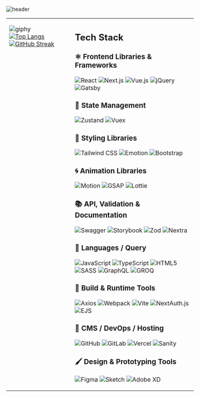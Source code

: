 ![header](https://capsule-render.vercel.app/api?type=waving)

<table>
<tr>
<td valign="top" width="35%">

![giphy](https://github.com/andrewylies/andrewylies/assets/103019336/51302329-89b3-4447-a252-2fb162bef14f)
<br/>
[![Top Langs](https://github-readme-stats.vercel.app/api/top-langs/?username=andrewylies&layout=donut)](https://github.com/anuraghazra/github-readme-stats)
[![GitHub Streak](https://streak-stats.demolab.com?user=andrewylies&theme=swift&mode=weekly&exclude_days=Sun%2CSat&background=FFFFFF)](https://git.io/streak-stats)
</td>
<td valign="top">

<div>


## Tech Stack

### ⚛ Frontend Libraries & Frameworks
![React](https://img.shields.io/badge/react-%2320232a.svg?style=for-the-badge&logo=react&logoColor=%2361DAFB)
![Next.js](https://img.shields.io/badge/Next.js-black?style=for-the-badge&logo=next.js&logoColor=white)
![Vue.js](https://img.shields.io/badge/vue.js-%2335495e.svg?style=for-the-badge&logo=vuedotjs&logoColor=%234FC08D)
![jQuery](https://img.shields.io/badge/jquery-%230769AD.svg?style=for-the-badge&logo=jquery&logoColor=white)
![Gatsby](https://img.shields.io/badge/Gatsby-%23663399.svg?style=for-the-badge&logo=gatsby&logoColor=white)

### 🧱 State Management
![Zustand](https://img.shields.io/badge/Zustand-000000?style=for-the-badge&logoColor=white)
![Vuex](https://img.shields.io/badge/vuex-35495E?style=for-the-badge&logo=vue.js&logoColor=4FC08D)

### 🎨 Styling Libraries
![Tailwind CSS](https://img.shields.io/badge/tailwind%20css-%2338B2AC.svg?style=for-the-badge&logo=tailwind-css&logoColor=white)
![Emotion](https://img.shields.io/badge/Emotion-CA60F5?style=for-the-badge&logoColor=white)
![Bootstrap](https://img.shields.io/badge/bootstrap-%237952B3.svg?style=for-the-badge&logo=bootstrap&logoColor=white)

### 🌀 Animation Libraries
![Motion](https://img.shields.io/badge/motion-black?style=for-the-badge&logo=framer&logoColor=white)
![GSAP](https://img.shields.io/badge/gsap-88CE02?style=for-the-badge&logo=greensock&logoColor=white)
![Lottie](https://img.shields.io/badge/Lottie-00C3FF?style=for-the-badge&logo=lottieFiles&logoColor=white)

### 📚 API, Validation & Documentation
![Swagger](https://img.shields.io/badge/Swagger-85EA2D?style=for-the-badge&logo=swagger&logoColor=black)
![Storybook](https://img.shields.io/badge/Storybook-FF4785?style=for-the-badge&logo=storybook&logoColor=white)
![Zod](https://img.shields.io/badge/zod-3178C6?style=for-the-badge&logo=zod&logoColor=white)
![Nextra](https://img.shields.io/badge/nextra-000000?style=for-the-badge&logo=nextra&logoColor=white)

### 💬 Languages / Query
![JavaScript](https://img.shields.io/badge/javascript-%23323330.svg?style=for-the-badge&logo=javascript&logoColor=%23F7DF1E)
![TypeScript](https://img.shields.io/badge/typescript-%23007ACC.svg?style=for-the-badge&logo=typescript&logoColor=white)
![HTML5](https://img.shields.io/badge/html5-%23E34F26.svg?style=for-the-badge&logo=html5&logoColor=white)
![SASS](https://img.shields.io/badge/SASS-hotpink.svg?style=for-the-badge&logo=SASS&logoColor=white)
![GraphQL](https://img.shields.io/badge/GraphQL-E10098?style=for-the-badge&logo=graphql&logoColor=white)
![GROQ](https://img.shields.io/badge/GROQ-FF2D20?style=for-the-badge&logo=sanity&logoColor=white)

### 🔧 Build & Runtime Tools
![Axios](https://img.shields.io/badge/axios-5A29E4?style=for-the-badge&logo=axios&logoColor=white)
![Webpack](https://img.shields.io/badge/webpack-%238DD6F9.svg?style=for-the-badge&logo=webpack&logoColor=black)
![Vite](https://img.shields.io/badge/vite-%23646CFF.svg?style=for-the-badge&logo=vite&logoColor=white)
![NextAuth.js](https://img.shields.io/badge/NextAuth.js-000000?style=for-the-badge&logo=next.js&logoColor=white)
![EJS](https://img.shields.io/badge/EJS-31708F?style=for-the-badge&logo=ejs&logoColor=white)

### 🧰 CMS / DevOps / Hosting
![GitHub](https://img.shields.io/badge/GitHub-181717?style=for-the-badge&logo=github&logoColor=white)
![GitLab](https://img.shields.io/badge/GitLab-FC6D26?style=for-the-badge&logo=gitlab&logoColor=white)
![Vercel](https://img.shields.io/badge/vercel-%23000000.svg?style=for-the-badge&logo=vercel&logoColor=white)
![Sanity](https://img.shields.io/badge/Sanity-FF2D20?style=for-the-badge&logo=sanity&logoColor=white)

### 🖌 Design & Prototyping Tools
![Figma](https://img.shields.io/badge/figma-%23F24E1E.svg?style=for-the-badge&logo=figma&logoColor=white)
![Sketch](https://img.shields.io/badge/Sketch-FFB387?style=for-the-badge&logo=sketch&logoColor=black)
![Adobe XD](https://img.shields.io/badge/Adobe%20XD-FF61F6?style=for-the-badge&logo=adobexd&logoColor=white)

</div>
</td>
</tr>
</table>



